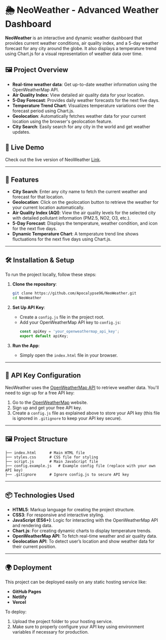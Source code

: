 # 🌦️ NeoWeather - Advanced Weather Dashboard

**NeoWeather** is an interactive and dynamic weather dashboard that provides current weather conditions, air quality index, and a 5-day weather forecast for any city around the globe. It also displays a temperature trend using Chart.js for a visual representation of weather data over time.

## 🖼️ Project Overview

- **Real-time weather data**: Get up-to-date weather information using the OpenWeatherMap API.
- **Air Quality Index**: View detailed air quality data for your location.
- **5-Day Forecast**: Provides daily weather forecasts for the next five days.
- **Temperature Trend Chart**: Visualizes temperature variations over the forecast period using Chart.js.
- **Geolocation**: Automatically fetches weather data for your current location using the browser's geolocation feature.
- **City Search**: Easily search for any city in the world and get weather updates.

## 🎥 Live Demo

Check out the live version of NeoWeather [Link](https://apocalypse96.github.io/NeoWeather/).

---

## 🚀 Features

- **City Search**: Enter any city name to fetch the current weather and forecast for that location.
- **Geolocation**: Click on the geolocation button to retrieve the weather for your current location automatically.
- **Air Quality Index (AQI)**: View the air quality levels for the selected city with detailed pollutant information (PM2.5, NO2, O3, etc.).
- **5-Day Forecast**: Displays the temperature, weather condition, and icon for the next five days.
- **Dynamic Temperature Chart**: A temperature trend line shows fluctuations for the next five days using Chart.js.

---

## 🛠️ Installation & Setup

To run the project locally, follow these steps:

1. **Clone the repository**:

   ```bash
   git clone https://github.com/Apocalypse96/NeoWeather.git
   cd NeoWeather
   ```

2. **Set Up API Key**:

   - Create a `config.js` file in the project root.
   - Add your OpenWeatherMap API key to `config.js`:
     ```javascript
     const apiKey = 'your_openweathermap_api_key';
     export default apiKey;
     ```

3. **Run the App**:
   - Simply open the `index.html` file in your browser.

---

## 🔑 API Key Configuration

NeoWeather uses the [OpenWeatherMap API](https://openweathermap.org/api) to retrieve weather data. You'll need to sign up for a free API key:

1. Go to the [OpenWeatherMap](https://openweathermap.org/api) website.
2. Sign up and get your free API key.
3. Create a `config.js` file as explained above to store your API key (this file is ignored in `.gitignore` to keep your API key secure).

---

## 🖼️ Project Structure

```plaintext
├── index.html      # Main HTML file
├── styles.css      # CSS file for styling
├── script.js       # Main JavaScript file
├── config.example.js   # Example config file (replace with your own API key)
├── .gitignore      # Ignore config.js to secure API key
```

---

## 📦 Technologies Used

- **HTML5**: Markup language for creating the project structure.
- **CSS3**: For responsive and interactive styling.
- **JavaScript (ES6+)**: Logic for interacting with the OpenWeatherMap API and rendering data.
- **Chart.js**: For creating dynamic charts to display temperature trends.
- **OpenWeatherMap API**: To fetch real-time weather and air quality data.
- **Geolocation API**: To detect user’s location and show weather data for their current position.

---

## 🌍 Deployment

This project can be deployed easily on any static hosting service like:
- **GitHub Pages**
- **Netlify**
- **Vercel**

To deploy:
1. Upload the project folder to your hosting service.
2. Make sure to properly configure your API key using environment variables if necessary for production.

